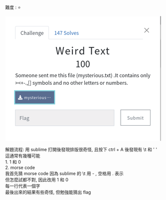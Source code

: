 難度 :  :star:
  
![question](https://github.com/dreamisadream/CTF/blob/master/CTF_CONTEST/2019/HackconCTF/Misc/Weird%20Text/pic1.png)

解題流程:
      用 sublime 打開後發現排版很奇怪, 且按下 ctrl + A 後發現有 \t 和 ' '<br>
      這通常有幾種可能 <br>
      1. 1 和 0 <br>
      2. morse code<br>
      我首先猜 morse code 因為 sublime 的 \t 用 - , 空格用 . 表示 <br>
     但怎麼試都不對, 因此改用 1 和 0 <br>
     每一行代表一個字 <br>
     最後出來的結果有些奇怪, 但勉強能猜出 flag <br>
